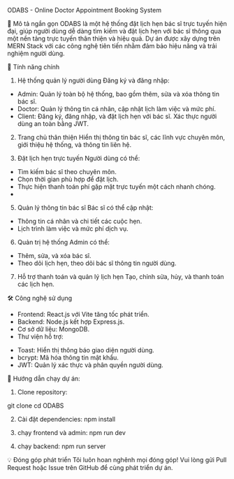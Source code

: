 ODABS - Online Doctor Appointment Booking System

🌟 Mô tả ngắn gọn
ODABS là một hệ thống đặt lịch hẹn bác sĩ trực tuyến hiện đại, giúp người dùng dễ dàng tìm kiếm và đặt lịch hẹn với bác sĩ thông qua một nền tảng trực tuyến thân thiện và hiệu quả. Dự án được xây dựng trên MERN Stack với các công nghệ tiên tiến nhằm đảm bảo hiệu năng và trải nghiệm người dùng.

🔑 Tính năng chính
1. Hệ thống quản lý người dùng
Đăng ký và đăng nhập:
-  Admin: Quản lý toàn bộ hệ thống, bao gồm thêm, sửa và xóa thông tin bác sĩ.
-  Doctor: Quản lý thông tin cá nhân, cập nhật lịch làm việc và mức phí.
-  Client: Đăng ký, đăng nhập, và đặt lịch hẹn với bác sĩ.
Xác thực người dùng an toàn bằng JWT.

2. Trang chủ thân thiện
Hiển thị thông tin bác sĩ, các lĩnh vực chuyên môn, giới thiệu hệ thống, và thông tin liên hệ.

4. Đặt lịch hẹn trực tuyến
  Người dùng có thể:
-  Tìm kiếm bác sĩ theo chuyên môn.
-  Chọn thời gian phù hợp để đặt lịch.
-  Thực hiện thanh toán phí gặp mặt trực tuyến một cách nhanh chóng.
-  
5. Quản lý thông tin bác sĩ
Bác sĩ có thể cập nhật:
+  Thông tin cá nhân và chi tiết các cuộc hẹn.
+  Lịch trình làm việc và mức phí dịch vụ.

6. Quản trị hệ thống
Admin có thể:
+  Thêm, sửa, và xóa bác sĩ.
+  Theo dõi lịch hẹn, theo dõi bác sĩ thông tin người dùng.
  
7. Hỗ trợ thanh toán và quản lý lịch hẹn
Tạo, chỉnh sửa, hủy, và thanh toán các lịch hẹn.


🛠 Công nghệ sử dụng
-  Frontend: React.js với Vite tăng tốc phát triển.
-  Backend: Node.js kết hợp Express.js.
-  Cơ sở dữ liệu: MongoDB.
-  Thư viện hỗ trợ:
  +  Toast: Hiển thị thông báo giao diện người dùng.
  +  bcrypt: Mã hóa thông tin mật khẩu.
  +  JWT: Quản lý xác thực và phân quyền người dùng.

🚀 Hướng dẫn chạy dự án:
1. Clone repository:

git clone <repo-url>
cd ODABS

2. Cài đặt dependencies:
npm install

3. chạy frontend và admin:
npm run dev

4. chạy backend:
npm run server

💡 Đóng góp phát triển
Tôi luôn hoan nghênh mọi đóng góp! Vui lòng gửi Pull Request hoặc Issue trên GitHub để cùng phát triển dự án.
